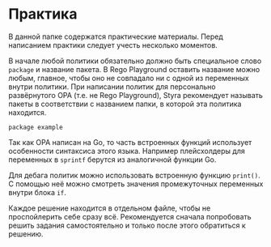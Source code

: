 # Практика

В данной папке содержатся практические материалы. Перед написанием практики следует учесть несколько моментов.

В начале любой политики обязательно должно быть специальное слово `package` и название пакета. В Rego Playground оставить название можно любым, главное, чтобы оно не совпадало ни с одной из переменных внутри политики. При написании политик для персонально развёрнутого OPA (т.е. не Rego Playground), Styra рекомендует называть пакеты в соответствии с названием папки, в которой эта политика находится.

```rego
package example
```

Так как OPA написан на Go, то часть встроенных функций использует особенности синтаксиса этого языка. Например плейсхолдеры для переменных в `sprintf` берутся из аналогичной функции Go.

Для дебага политик можно использовать встроенную функцию `print()`. С помощью неё можно смотреть значения промежуточных переменных внутри блока `if`.

Каждое решение находится в отдельном файле, чтобы не проспойлерить себе сразу всё. Рекомендуется сначала попробовать решить задания самостоятельно и только после этого обратиться к решению.
